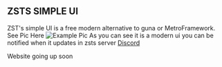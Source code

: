 ## ZSTS SIMPLE UI
ZST's simple UI is a free modern alternative to guna or MetroFramework.
See Pic Here 
![Example Pic
](https://user-images.githubusercontent.com/75761617/110068178-bb5de480-7d3a-11eb-9167-98c39348f892.png)
As you can see it is a modern ui you can be notified when it updates in zsts server [Discord
](https://dsc.gg/cut)


Website going up soon
